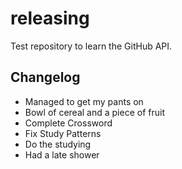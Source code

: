 # releasing

Test repository to learn the GitHub API.

## Changelog

* Managed to get my pants on
* Bowl of cereal and a piece of fruit
* Complete Crossword
* Fix Study Patterns
* Do the studying
* Had a late shower